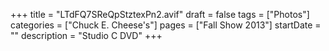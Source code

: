 +++
title = "LTdFQ7SReQpStztexPn2.avif"
draft = false
tags = ["Photos"]
categories = ["Chuck E. Cheese's"]
pages = ["Fall Show 2013"]
startDate = ""
description = "Studio C DVD"
+++
